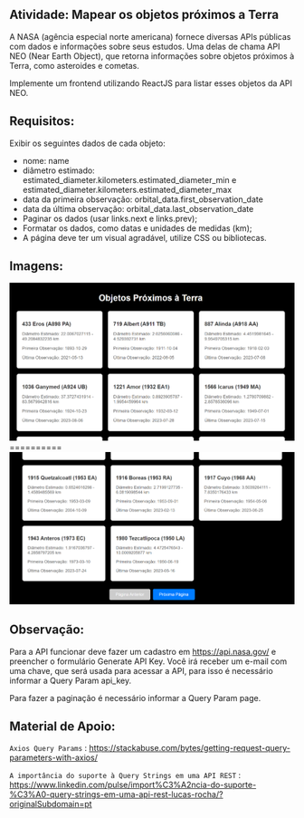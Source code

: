## Atividade: Mapear os objetos próximos a Terra

A NASA (agência especial norte americana) fornece diversas APIs públicas com dados e informações sobre seus estudos. Uma delas de chama API NEO (Near Earth Object), que retorna informações sobre objetos próximos à Terra, como asteroides e cometas.

Implemente um frontend utilizando ReactJS para listar esses objetos da API NEO.

## Requisitos:

Exibir os seguintes dados de cada objeto: 
* nome: name
* diâmetro estimado: estimated_diameter.kilometers.estimated_diameter_min e estimated_diameter.kilometers.estimated_diameter_max
* data da primeira observação: orbital_data.first_observation_date
* data da última observação: orbital_data.last_observation_date
* Paginar os dados (usar links.next e links.prev);
* Formatar os dados, como datas e unidades de medidas (km);
* A página deve ter um visual agradável, utilize CSS ou bibliotecas.

## Imagens:

<img src="public\img1.png" alt="img1">
==========
<img src="public\img2.png" alt="img2">

## Observação:

Para a API funcionar deve fazer um cadastro em https://api.nasa.gov/ e preencher o formulário Generate API Key. Você irá receber um e-mail com uma chave, que será usada para acessar a API, para isso é necessário informar a Query Param api_key.

Para fazer a paginação é necessário informar a Query Param page.

## Material de Apoio:

`Axios Query Params` : https://stackabuse.com/bytes/getting-request-query-parameters-with-axios/

`A importância do suporte à Query Strings em uma API REST` : https://www.linkedin.com/pulse/import%C3%A2ncia-do-suporte-%C3%A0-query-strings-em-uma-api-rest-lucas-rocha/?originalSubdomain=pt
